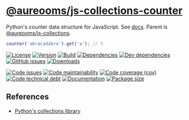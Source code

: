 [@aureooms/js-collections-counter](https://aureooms.github.io/js-collections-counter)
==

Python's counter data structure for JavaScript.
See [docs](https://aureooms.github.io/js-collections-counter).
Parent is [@aureooms/js-collections](https://github.com/aureooms/js-collections).

```js
counter('abracadabra').get('a'); // 5
```

[![License](https://img.shields.io/github/license/aureooms/js-collections-counter.svg)](https://raw.githubusercontent.com/aureooms/js-collections-counter/main/LICENSE)
[![Version](https://img.shields.io/npm/v/@aureooms/js-collections-counter.svg)](https://www.npmjs.org/package/@aureooms/js-collections-counter)
[![Build](https://img.shields.io/travis/aureooms/js-collections-counter/main.svg)](https://travis-ci.org/aureooms/js-collections-counter/branches)
[![Dependencies](https://img.shields.io/david/aureooms/js-collections-counter.svg)](https://david-dm.org/aureooms/js-collections-counter)
[![Dev dependencies](https://img.shields.io/david/dev/aureooms/js-collections-counter.svg)](https://david-dm.org/aureooms/js-collections-counter?type=dev)
[![GitHub issues](https://img.shields.io/github/issues/aureooms/js-collections-counter.svg)](https://github.com/aureooms/js-collections-counter/issues)
[![Downloads](https://img.shields.io/npm/dm/@aureooms/js-collections-counter.svg)](https://www.npmjs.org/package/@aureooms/js-collections-counter)

[![Code issues](https://img.shields.io/codeclimate/issues/aureooms/js-collections-counter.svg)](https://codeclimate.com/github/aureooms/js-collections-counter/issues)
[![Code maintainability](https://img.shields.io/codeclimate/maintainability/aureooms/js-collections-counter.svg)](https://codeclimate.com/github/aureooms/js-collections-counter/trends/churn)
[![Code coverage (cov)](https://img.shields.io/codecov/c/gh/aureooms/js-collections-counter/main.svg)](https://codecov.io/gh/aureooms/js-collections-counter)
[![Code technical debt](https://img.shields.io/codeclimate/tech-debt/aureooms/js-collections-counter.svg)](https://codeclimate.com/github/aureooms/js-collections-counter/trends/technical_debt)
[![Documentation](http://aureooms.github.io/js-collections-counter//badge.svg)](http://aureooms.github.io/js-collections-counter//source.html)
[![Package size](https://img.shields.io/bundlephobia/minzip/@aureooms/js-collections-counter)](https://bundlephobia.com/result?p=@aureooms/js-collections-counter)

## References

  - [Python's collections library](https://docs.python.org/3.6/library/collections.html#collections.counter)
